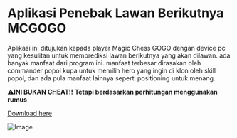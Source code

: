 # Aplikasi Penebak Lawan Berikutnya MCGOGO


Aplikasi ini ditujukan kepada player Magic Chess GOGO dengan device pc yang kesulitan untuk memprediksi lawan berikutnya yang akan dilawan. ada banyak manfaat dari program ini. manfaat terbesar dirasakan oleh commander popol kupa untuk memilih hero yang ingin di klon oleh skill popol, dan ada pula manfaat lainnya seperti positioning untuk menang..

⚠️**INI BUKAN CHEAT!!**
**Tetapi berdasarkan perhitungan menggunakan rumus**

[Download here](https://www.mediafire.com/file/f2pqcojbazo8x1v/Aplikasi_Penebak_Lawan_Berikutnya_MCGOGO.exe/file)


![Image](https://github.com/user-attachments/assets/28756614-ad6a-4e56-9a79-f21b619a6705)
